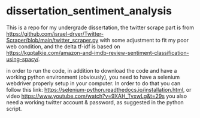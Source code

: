 # dissertation_sentiment_analysis
This is a repo for my undergrade dissertation, the twitter scrape part is from https://github.com/israel-dryer/Twitter-Scraper/blob/main/twitter_scraper.py with some adjustment to fit my poor web condition, and the delta tf-idf is based on https://kgptalkie.com/amazon-and-imdb-review-sentiment-classification-using-spacy/. 

in order to run the code, in addition to download the code and have a working python environment (obviously), you need to have a selenium webdriver properly setup in your computer. In order to do that you can follow this link: https://selenium-python.readthedocs.io/installation.html, or video https://www.youtube.com/watch?v=9XAH_TvxwLg&t=29s
you also need a working twitter account & password, as suggested in the python script. 

